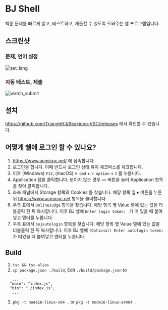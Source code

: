 # BJ Shell
백준 문제를 빠르게 읽고, 테스트하고, 제출할 수 있도록 도와주는 쉘 프로그램입니다.

## 스크린샷
### 문제, 언어 설정
![set_lang](https://github.com/TriangleYJ/BJShell/assets/9069813/8d4090a1-eb25-46f9-8acf-ffa39f61615f)

### 자동 테스트, 제출
![watch_submit](https://github.com/TriangleYJ/BJShell/assets/9069813/ead5c6ec-ef40-4642-a5b1-b64ebe7c14bf)



## 설치
https://github.com/TriangleYJ/Beakjoon-VSC/releases 에서 확인할 수 있습니다.

## 어떻게 쉘에 로그인 할 수 있나요?
1. https://www.acmicpc.net/ 에 접속합니다.
2. 로그인을 합니다. 이때 반드시 로그인 상태 유지 체크박스를 체크합니다.
3. 이후 (Windows) `F12`,  (macOS) `⌘ cmd` + `⌥ option` + `I` 를 누릅니다. 
4. Application 탭을 클릭합니다. 보이지 않는 경우 `>>` 버튼을 눌러 Application 항목을 찾아 클릭합니다.
5. 좌측 패널에서 Storage 항목의 Cookies 를 찾습니다. 해당 항목 옆 ▸ 버튼을 누른 뒤 https://www.acmicpc.net 항목을 클릭합니다.
6. 우측 표에서 `OnlineJudge` 항목을 찾습니다. 해당 항목 옆 Value 열에 있는 값을 더블클릭 한 뒤 복사합니다. 이후 BJ 쉘에 `Enter login token: ` 가 떠 있을 때 붙여넣고 엔터를 누릅니다.
7. 우측 표에서 `bojautologin` 항목을 찾습니다. 해당 항목 옆 Value 열에 있는 값을 더블클릭 한 뒤 복사합니다. 이후 BJ 쉘에 `(Optional) Enter autologin token: ` 가 떠있을 때 붙여넣고 엔터를 누릅니다.

## Build
1. `tsc && tsc-alias`
2. `cp package.json ./build`, Edit `./build/package.json` to
```
   ...
  "main": "index.js",
  "bin": "./index.js",
   ...
```
3. `pkg -t node16-linux-x64 .` or `pkg -t node16-linux-arm64 .`

